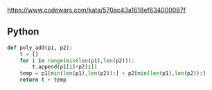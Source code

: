 https://www.codewars.com/kata/570ac43a1618ef634000087f

## Python
```python
def poly_add(p1, p2):
    t = []
    for i in range(min(len(p1),len(p2))):
        t.append(p1[i]+p2[i])
    temp = p1[min(len(p1),len(p2)):] + p2[min(len(p1),len(p2)):]
    return t + temp
```